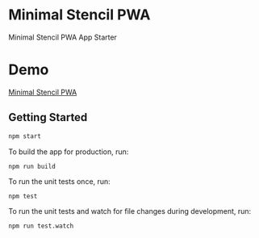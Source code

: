 # Minimal Stencil PWA

Minimal Stencil PWA App Starter

# Demo

[Minimal Stencil PWA](https://amazing-elion-2ef9a0.netlify.com)

## Getting Started

```bash
npm start
```

To build the app for production, run:

```bash
npm run build
```

To run the unit tests once, run:

```
npm test
```

To run the unit tests and watch for file changes during development, run:

```
npm run test.watch
```
